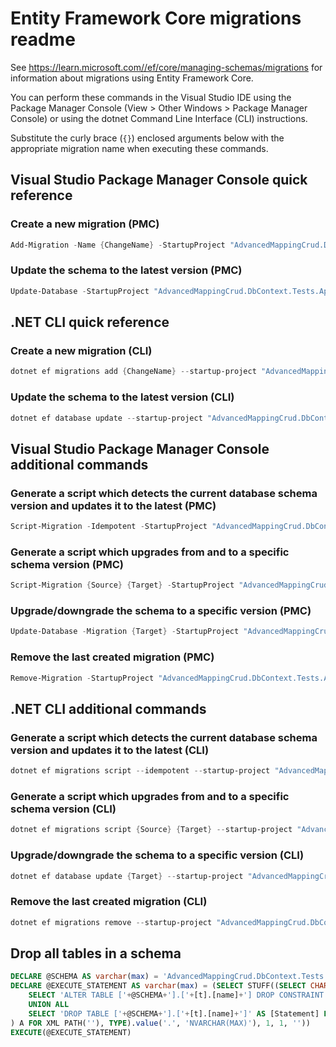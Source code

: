 # Entity Framework Core migrations readme

See <https://learn.microsoft.com//ef/core/managing-schemas/migrations> for information about migrations using Entity Framework Core.

You can perform these commands in the Visual Studio IDE using the Package Manager Console (View > Other Windows > Package Manager Console) or using the dotnet Command Line Interface (CLI) instructions.

Substitute the curly brace (`{}`) enclosed arguments below with the appropriate migration name when executing these commands.

## Visual Studio Package Manager Console quick reference

### Create a new migration (PMC)

```powershell
Add-Migration -Name {ChangeName} -StartupProject "AdvancedMappingCrud.DbContext.Tests.Api" -Project "AdvancedMappingCrud.DbContext.Tests.Infrastructure"
```

### Update the schema to the latest version (PMC)

```powershell
Update-Database -StartupProject "AdvancedMappingCrud.DbContext.Tests.Api" -Project "AdvancedMappingCrud.DbContext.Tests.Infrastructure"
```

## .NET CLI quick reference

### Create a new migration (CLI)

```powershell
dotnet ef migrations add {ChangeName} --startup-project "AdvancedMappingCrud.DbContext.Tests.Api" --project "AdvancedMappingCrud.DbContext.Tests.Infrastructure"
```

### Update the schema to the latest version (CLI)

```powershell
dotnet ef database update --startup-project "AdvancedMappingCrud.DbContext.Tests.Api" --project "AdvancedMappingCrud.DbContext.Tests.Infrastructure"
```

## Visual Studio Package Manager Console additional commands

### Generate a script which detects the current database schema version and updates it to the latest (PMC)

```powershell
Script-Migration -Idempotent -StartupProject "AdvancedMappingCrud.DbContext.Tests.Api" -Project "AdvancedMappingCrud.DbContext.Tests.Infrastructure"
```

### Generate a script which upgrades from and to a specific schema version (PMC)

```powershell
Script-Migration {Source} {Target} -StartupProject "AdvancedMappingCrud.DbContext.Tests.Api" -Project "AdvancedMappingCrud.DbContext.Tests.Infrastructure"
```

### Upgrade/downgrade the schema to a specific version (PMC)

```powershell
Update-Database -Migration {Target} -StartupProject "AdvancedMappingCrud.DbContext.Tests.Api" -Project "AdvancedMappingCrud.DbContext.Tests.Infrastructure"
```

### Remove the last created migration (PMC)

```powershell
Remove-Migration -StartupProject "AdvancedMappingCrud.DbContext.Tests.Api" -Project "AdvancedMappingCrud.DbContext.Tests.Infrastructure"
```

## .NET CLI additional commands

### Generate a script which detects the current database schema version and updates it to the latest (CLI)

```powershell
dotnet ef migrations script --idempotent --startup-project "AdvancedMappingCrud.DbContext.Tests.Api" --project "AdvancedMappingCrud.DbContext.Tests.Infrastructure"
```

### Generate a script which upgrades from and to a specific schema version (CLI)

```powershell
dotnet ef migrations script {Source} {Target} --startup-project "AdvancedMappingCrud.DbContext.Tests.Api" --project "AdvancedMappingCrud.DbContext.Tests.Infrastructure"
```

### Upgrade/downgrade the schema to a specific version (CLI)

```powershell
dotnet ef database update {Target} --startup-project "AdvancedMappingCrud.DbContext.Tests.Api" --project "AdvancedMappingCrud.DbContext.Tests.Infrastructure"
```

### Remove the last created migration (CLI)

```powershell
dotnet ef migrations remove --startup-project "AdvancedMappingCrud.DbContext.Tests.Api" --project "AdvancedMappingCrud.DbContext.Tests.Infrastructure"
```

## Drop all tables in a schema

```sql
DECLARE @SCHEMA AS varchar(max) = 'AdvancedMappingCrud.DbContext.Tests'
DECLARE @EXECUTE_STATEMENT AS varchar(max) = (SELECT STUFF((SELECT CHAR(13) + CHAR(10) + [Statement] FROM (
    SELECT 'ALTER TABLE ['+@SCHEMA+'].['+[t].[name]+'] DROP CONSTRAINT ['+[fk].[name]+']' AS [Statement] FROM [sys].[foreign_keys] AS [fk] INNER JOIN [sys].[tables] AS [t] ON [t].[object_id] = [fk].[parent_object_id] INNER JOIN [sys].[schemas] AS [s] ON [s].[schema_id] = [t].[schema_id] WHERE [s].[name] = @SCHEMA
    UNION ALL
    SELECT 'DROP TABLE ['+@SCHEMA+'].['+[t].[name]+']' AS [Statement] FROM [sys].[tables] AS [t] INNER JOIN [sys].[schemas] AS [s] ON [s].[schema_id] = [t].[schema_id] WHERE [s].[name] = @SCHEMA
) A FOR XML PATH(''), TYPE).value('.', 'NVARCHAR(MAX)'), 1, 1, ''))
EXECUTE(@EXECUTE_STATEMENT)
```
